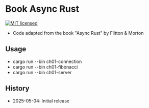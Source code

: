 # Book Async Rust

[![MIT licensed][mit-badge]][mit-url]

[mit-badge]: https://img.shields.io/badge/license-MIT-blue.svg
[mit-url]: https://github.com/david-wallace-croft/book-async-rust/blob/main/LICENSE.txt

- Code adapted from the book "Async Rust" by Flitton & Morton

## Usage

- cargo run --bin ch01-connection
- cargo run --bin ch01-fibonacci
- cargo run --bin ch01-server

## History

- 2025-05-04: Initial release
